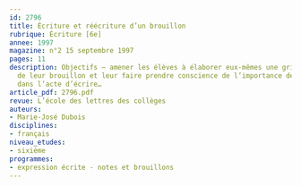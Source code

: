 ```yaml
---
id: 2796
title: Écriture et réécriture d’un brouillon 
rubrique: Écriture [6e]
annee: 1997
magazine: n°2 15 septembre 1997
pages: 11
description: Objectifs – amener les élèves à élaborer eux-mêmes une grille de correction
  de leur brouillon et leur faire prendre conscience de l’importance de cette étape
  dans l’acte d’écrire…
article_pdf: 2796.pdf
revue: L’école des lettres des collèges
auteurs:
- Marie-José Dubois
disciplines:
- français
niveau_etudes:
- sixième
programmes:
- expression écrite - notes et brouillons
---
```

